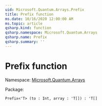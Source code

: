 ```yaml
---
uid: Microsoft.Quantum.Arrays.Prefix
title: Prefix function
ms.date: 10/16/2020 12:00:00 AM
ms.topic: article
qsharp.kind: function
qsharp.namespace: Microsoft.Quantum.Arrays
qsharp.name: Prefix
qsharp.summary: ''
---
```


# Prefix function

Namespace: [Microsoft.Quantum.Arrays](xref:Microsoft.Quantum.Arrays)

Package: [](https://nuget.org/packages/)




```Q#
Prefix<'T> (to : Int, array : 'T[]) : 'T[]
```
